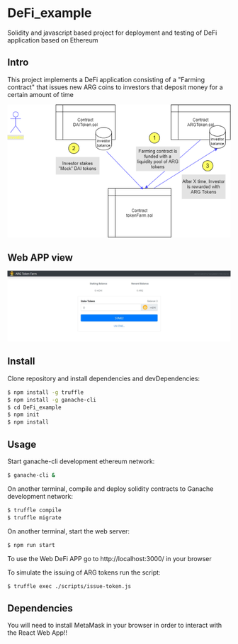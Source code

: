 # DeFi_example
Solidity and javascript based project for deployment and testing of DeFi application based on Ethereum

## Intro
This project implements a DeFi application consisting of a "Farming contract" that issues new ARG coins 
to investors that deposit money for a certain amount of time

![Farming flow](./docs/FarmingExample.png)

## Web APP view

![Screen shot](./docs/APPscreenshot.png)

## Install

Clone repository and install dependencies and devDependencies:

```bash
$ npm install -g truffle
$ npm install -g ganache-cli
$ cd DeFi_example
$ npm init
$ npm install
```

## Usage

Start ganache-cli development ethereum network:
```bash
$ ganache-cli &
```

On another terminal, compile and deploy solidity contracts to Ganache development network:
```bash
$ truffle compile
$ truffle migrate
```

On another terminal, start the web server:
```bash
$ npm run start
```

To use the Web DeFi APP go to http://localhost:3000/ in your browser

To simulate the issuing of ARG tokens run the script:

```bash
$ truffle exec ./scripts/issue-token.js
```

## Dependencies

You will need to install MetaMask in your browser in order to interact with the React Web App!!

